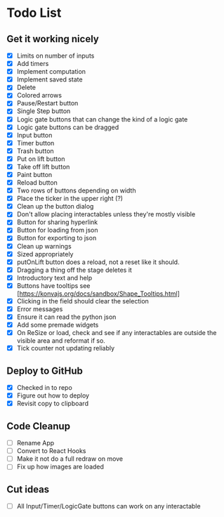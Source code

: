 # Todo List

## Get it working nicely

- [x] Limits on number of inputs
- [x] Add timers
- [x] Implement computation
- [x] Implement saved state
- [x] Delete
- [x] Colored arrows
- [x] Pause/Restart button
- [x] Single Step button
- [x] Logic gate buttons that can change the kind of a logic gate
- [x] Logic gate buttons can be dragged
- [x] Input button
- [x] Timer button
- [x] Trash button
- [x] Put on lift button
- [x] Take off lift button
- [x] Paint button
- [x] Reload button
- [x] Two rows of buttons depending on width
- [x] Place the ticker in the upper right (?)
- [x] Clean up the button dialog
- [x] Don't allow placing interactables unless they're mostly visible
- [x] Button for sharing hyperlink
- [x] Button for loading from json
- [x] Button for exporting to json
- [x] Clean up warnings
- [x] Sized appropriately
- [x] putOnLift button does a reload, not a reset like it should.
- [x] Dragging a thing off the stage deletes it
- [x] Introductory text and help
- [x] Buttons have tooltips see [https://konvajs.org/docs/sandbox/Shape_Tooltips.html]
- [x] Clicking in the field should clear the selection
- [x] Error messages
- [x] Ensure it can read the python json
- [x] Add some premade widgets
- [x] On ReSize or load, check and see if any interactables are outside the visible area and reformat if so.
- [x] Tick counter not updating reliably

## Deploy to GitHub

- [x] Checked in to repo
- [x] Figure out how to deploy
- [x] Revisit copy to clipboard

## Code Cleanup

- [ ] Rename App
- [ ] Convert to React Hooks
- [ ] Make it not do a full redraw on move
- [ ] Fix up how images are loaded

## Cut ideas

- [ ] All Input/Timer/LogicGate buttons can work on any interactable
